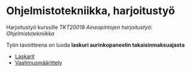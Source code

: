 # Ohjelmistotekniikka, harjoitustyö

Harjoitustyö kurssille *TKT20018 Aineopintojen harjoitustyö: Ohjelmistotekniikka*

Työn tavoitteena on luoda **laskuri aurinkopaneelin takaisinmaksuajasta**

- [Laskarit](laskarit/)
- [Vaatimusmäärittely](dokumentaatio/vaatimusmaarittely.md)
